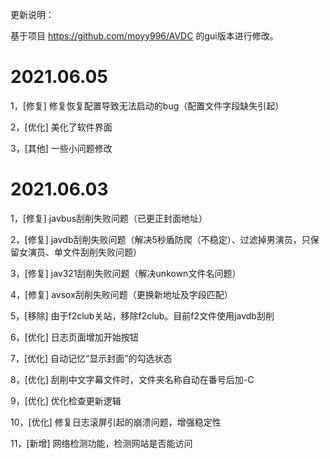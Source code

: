 更新说明：

基于项目 https://github.com/moyy996/AVDC 的gui版本进行修改。

2021.06.05
===========================================================================================
1，[修复] 修复恢复配置导致无法启动的bug（配置文件字段缺失引起）

2，[优化] 美化了软件界面

3，[其他] 一些小问题修改


2021.06.03
===========================================================================================
1，[修复] javbus刮削失败问题（已更正封面地址）

2，[修复] javdb刮削失败问题（解决5秒盾防爬（不稳定）、过滤掉男演员，只保留女演员、单文件刮削失败问题）

3，[修复] jav321刮削失败问题（解决unkown文件名问题）

4，[修复] avsox刮削失败问题（更换新地址及字段匹配）

5，[移除] 由于f2club关站，移除f2club。目前f2文件使用javdb刮削

6，[优化] 日志页面增加开始按钮

7，[优化] 自动记忆“显示封面”的勾选状态

8，[优化] 刮削中文字幕文件时，文件夹名称自动在番号后加-C

9，[优化] 优化检查更新逻辑

10，[优化] 修复日志滚屏引起的崩溃问题，增强稳定性

11，[新增] 网络检测功能，检测网站是否能访问

